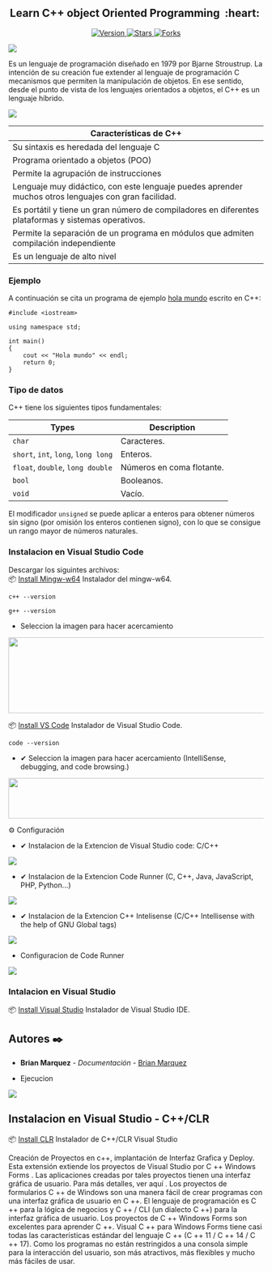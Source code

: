 
<h2 align="center">Learn C++ object Oriented Programming &nbsp;:heart:&nbsp;</h2>


<p align="center">
  
  <a href="https://github.com/BrianMarquez3/C-Plus-Plus-Course/tags">
    <img src="https://img.shields.io/github/tag/BrianMarquez3/C-Plus-Plus-Course.svg?label=version&style=flat" alt="Version">
  </a>
  <a href="https://github.com/BrianMarquez3/C-Plus-Plus-Course/stargazers">
    <img src="https://img.shields.io/github/stars/BrianMarquez3/C-Plus-Plus-Course.svg?style=flat" alt="Stars">
  </a>
  <a href="https://github.com/BrianMarquez3/C-Plus-Plus-Course/network">
    <img src="https://img.shields.io/github/forks/BrianMarquez3/C-Plus-Plus-Course.svg?style=flat" alt="Forks">
  </a>
  
  <!--programa modificacion-->
  <!--<a href="https://david-dm.org/StylishThemes/GitHub-Dark?type=dev">
    <img src="https://img.shields.io/david/dev/StylishThemes/GitHub-Dark.svg?label=devDependencies&style=flat" alt="devDependencies">
  </a>
  <a href="https://gitter.im/StylishThemes/GitHub-Dark">
    <img src="https://img.shields.io/gitter/room/StylishThemes/Github-Dark.js.svg?maxAge=2592000&style=flat" alt="Gitter">
  </a>-->
</p>

<img src=https://raw.githubusercontent.com/BrianMarquez3/C-Plus-Plus-Course/master/images/c++.png>

Es un lenguaje de programación diseñado en 1979 por Bjarne Stroustrup. La intención de su creación fue extender al lenguaje de programación C mecanismos que permiten la manipulación de objetos. En ese sentido, desde el punto de vista de los lenguajes orientados a objetos, el C++ es un lenguaje híbrido.


<img src=https://raw.githubusercontent.com/BrianMarquez3/C-Plus-Plus-Course/master/images/demo1.gif>


| Características de C++                | 
| ------------------------------------- | 
| Su sintaxis es heredada del lenguaje C | 
| Programa orientado a objetos (POO) | 
| Permite la agrupación de instrucciones | 
| Lenguaje muy didáctico, con este lenguaje puedes aprender muchos otros lenguajes con gran facilidad. | 
| Es portátil y tiene un gran número de compiladores en diferentes plataformas y sistemas operativos. |
| Permite la separación de un programa en módulos que admiten compilación independiente | 
| Es un lenguaje de alto nivel | 

### Ejemplo
A continuación se cita un programa de ejemplo [hola mundo](https://es.wikipedia.org/wiki/Hola_mundo)  escrito en C++:

```
#include <iostream>

using namespace std;

int main()
{
    cout << "Hola mundo" << endl;
    return 0;
}
```

### Tipo de datos

C++ tiene los siguientes tipos fundamentales:


| Types                               | Description          |
| ----------------------------------- | -------------------- |
| `char`          | Caracteres.                                      |
| `short`, `int`, `long`, `long long`   | Enteros.                   |
| `float`, `double`, `long double`      | Números en coma flotante.  |
| `bool`                                | Booleanos.                 |
| `void`                                | Vacío.                     |

El modificador `unsigned` se puede aplicar a enteros para obtener números sin signo (por omisión los enteros contienen signo), con lo que se consigue un rango mayor de números naturales.


### Instalacion en Visual Studio Code
Descargar los siguintes archivos:<br>
📦 [Install Mingw-w64](http://mingw-w64.org/doku.php) Instalador del mingw-w64.<br>

```
c++ --version
```

```
g++ --version
```
<!-- use less words -->

-   Seleccion la imagen para hacer acercamiento

<img src=https://raw.githubusercontent.com/BrianMarquez3/C-Plus-Plus-Course/master/images/cmd.PNG width=700 height=150>

📦 [Install VS Code](https://code.visualstudio.com/) Instalador de Visual Studio Code.<br>

```
code --version
```
-   ✔ Seleccion la imagen para hacer acercamiento (IntelliSense, debugging, and code browsing.)

<img src=https://raw.githubusercontent.com/BrianMarquez3/C-Plus-Plus-Course/master/images/code.PNG width=800 height=80>

⚙ Configuración

-   ✔ Instalacion de la Extencion de Visual Studio code: C/C++

<img src=https://raw.githubusercontent.com/BrianMarquez3/C-Plus-Plus-Course/master/images/Instalar_c++.gif>

-   ✔ Instalacion de la Extencion Code Runner (C, C++, Java, JavaScript, PHP, Python...)

<img src=https://raw.githubusercontent.com/BrianMarquez3/C-Plus-Plus-Course/master/images/code_runner.gif>


-   ✔ Instalacion de la Extencion C++ Intelisense (C/C++ Intellisense with the help of GNU Global tags)

<img src=https://raw.githubusercontent.com/BrianMarquez3/C-Plus-Plus-Course/master/images/c++intellisense.gif>

-   Configuracion de Code Runner

<img src=https://raw.githubusercontent.com/BrianMarquez3/C-Plus-Plus-Course/master/images/configuracion.gif>


### Intalacion en Visual Studio
 
📦 [Install Visual Studio](https://visualstudio.microsoft.com/es/) Instalador de Visual Studio IDE.<br>

## Autores ✒️

* **Brian Marquez** - *Documentación* - [Brian Marquez]()

-   Ejecucion

<img src=https://raw.githubusercontent.com/BrianMarquez3/C-Plus-Plus-Course/master/images/run.gif>

## Instalacion en Visual Studio - C++/CLR

📦 [Install CLR](https://marketplace.visualstudio.com/items?itemName=RichardKaiser.CppWinformsVS2019VSIX001) Instalador de C++/CLR Visual Studio

<P> Creación de Proyectos en c++, implantación de Interfaz Grafica y Deploy.
Esta extensión extiende los proyectos de Visual Studio por C ++ Windows Forms . Las aplicaciones creadas por tales proyectos tienen una interfaz gráfica de usuario. Para más detalles, ver aquí . Los proyectos de formularios C ++ de Windows son una manera fácil de crear programas con una interfaz gráfica de usuario en C ++. El lenguaje de programación es C ++ para la lógica de negocios y C ++ / CLI (un dialecto C ++) para la interfaz gráfica de usuario. Los proyectos de C ++ Windows Forms son excelentes para aprender C ++. Visual C ++ para Windows Forms tiene casi todas las características estándar del lenguaje C ++ (C ++ 11 / C ++ 14 / C ++ 17). Como los programas no están restringidos a una consola simple para la interacción del usuario, son más atractivos, más flexibles y mucho más fáciles de usar. </P>



